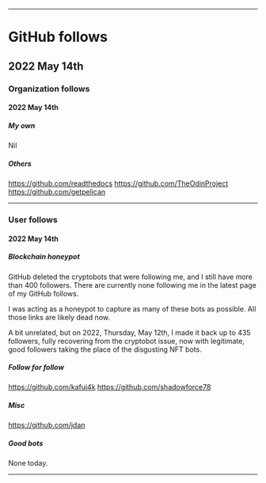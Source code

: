 


***

# GitHub follows

## 2022 May 14th

### Organization follows

#### 2022 May 14th

##### My own

Nil

##### Others

https://github.com/readthedocs
https://github.com/TheOdinProject
https://github.com/getpelican

***

### User follows

#### 2022 May 14th

##### Blockchain honeypot

GitHub deleted the cryptobots that were following me, and I still have more than 400 followers. There are currently none following me in the latest page of my GitHub follows.

I was acting as a honeypot to capture as many of these bots as possible. All those links are likely dead now.

A bit unrelated, but on 2022, Thursday, May 12th, I made it back up to 435 followers, fully recovering from the cryptobot issue, now with legitimate, good followers taking the place of the disgusting NFT bots.

##### Follow for follow

https://github.com/kafui4k
https://github.com/shadowforce78

##### Misc

https://github.com/jdan

##### Good bots

None today.

***

<!-- TODO: Todays entries


END: TODO !-->

